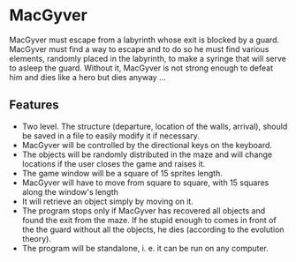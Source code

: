 # MacGyver

MacGyver must escape from a labyrinth whose exit is blocked by a guard. MacGyver must find a way to escape and to do so he must 
find various elements, randomly placed in the labyrinth, to make a syringe that will serve to asleep the guard. Without it, MacGyver 
is not strong enough to defeat him and dies like a hero but dies anyway ...

## Features
- Two level. The structure (departure, location of the walls, arrival), should be saved in a file to easily modify it if necessary.
- MacGyver will be controlled by the directional keys on the keyboard.
- The objects will be randomly distributed in the maze and will change locations if the user closes the game and raises it.
- The game window will be a square of 15 sprites length.
- MacGyver will have to move from square to square, with 15 squares along the window's length
- It will retrieve an object simply by moving on it.
- The program stops only if MacGyver has recovered all objects and found the exit from the maze. 
 If he stupid enough to comes in front of the the guard without all the objects, he dies (according to the evolution theory).
- The program will be standalone, i. e. it can be run on any computer.
